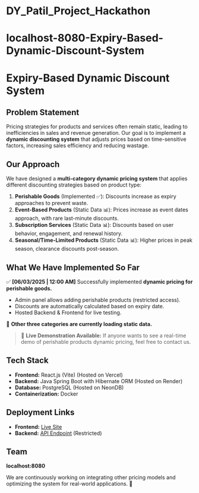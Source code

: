﻿# DY_Patil_Project_Hackathon
# localhost-8080-Expiry-Based-Dynamic-Discount-System

# Expiry-Based Dynamic Discount System

## Problem Statement

Pricing strategies for products and services often remain static, leading to inefficiencies in sales and revenue generation. Our goal is to implement a **dynamic discounting system** that adjusts prices based on time-sensitive factors, increasing sales efficiency and reducing wastage.

## Our Approach

We have designed a **multi-category dynamic pricing system** that applies different discounting strategies based on product type:

1. **Perishable Goods** (Implemented ✅): Discounts increase as expiry approaches to prevent waste.
2. **Event-Based Products** (Static Data 📊): Prices increase as event dates approach, with rare last-minute discounts.
3. **Subscription Services** (Static Data 📊): Discounts based on user behavior, engagement, and renewal history.
4. **Seasonal/Time-Limited Products** (Static Data 📊): Higher prices in peak season, clearance discounts post-season.

## What We Have Implemented So Far

✅ **[06/03/2025 | 12:00 AM]** Successfully implemented **dynamic pricing for perishable goods.**

- Admin panel allows adding perishable products (restricted access).
- Discounts are automatically calculated based on expiry date.
- Hosted Backend & Frontend for live testing.

🚧 **Other three categories are currently loading static data.**

> 📌 **Live Demonstration Available:** If anyone wants to see a real-time demo of perishable products dynamic pricing, feel free to contact us.

## Tech Stack

- **Frontend:** React.js (Vite) (Hosted on Vercel)
- **Backend:** Java Spring Boot with Hibernate ORM (Hosted on Render)
- **Database:** PostgreSQL (Hosted on NeonDB)
- **Containerization:** Docker

## Deployment Links

- **Frontend:** [Live Site](https://lh8080.vercel.app/)
- **Backend:** [API Endpoint](https://localhost-8080-expiry-based-dynamic.onrender.com/) (Restricted)

## Team

**localhost:8080**

We are continuously working on integrating other pricing models and optimizing the system for real-world applications. 🚀

